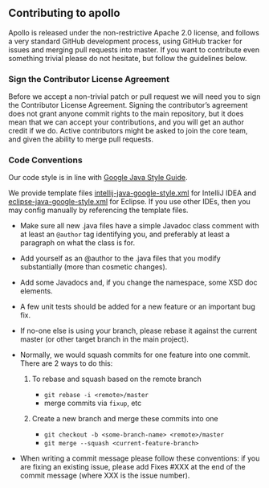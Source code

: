 ## Contributing to apollo

Apollo is released under the non-restrictive Apache 2.0 license, and follows a very standard GitHub development process, using GitHub tracker for issues and merging pull requests into master. If you want to contribute even something trivial please do not hesitate, but follow the guidelines below.

### Sign the Contributor License Agreement

Before we accept a non-trivial patch or pull request we will need you to sign the Contributor License Agreement. Signing the contributor’s agreement does not grant anyone commit rights to the main repository, but it does mean that we can accept your contributions, and you will get an author credit if we do. Active contributors might be asked to join the core team, and given the ability to merge pull requests.

### Code Conventions

Our code style is in line with [Google Java Style Guide](https://google.github.io/styleguide/javaguide.html).

We provide template files [intellij-java-google-style.xml](https://github.com/ctripcorp/apollo/blob/master/apollo-buildtools/style/intellij-java-google-style.xml) for IntelliJ IDEA and [eclipse-java-google-style.xml](https://github.com/ctripcorp/apollo/blob/master/apollo-buildtools/style/eclipse-java-google-style.xml) for Eclipse. If you use other IDEs, then you may config manually by referencing the template files.

* Make sure all new .java files have a simple Javadoc class comment with at least an `@author` tag identifying you, and preferably at least a paragraph on what the class is for.

* Add yourself as an @author to the .java files that you modify substantially (more than cosmetic changes).

* Add some Javadocs and, if you change the namespace, some XSD doc elements.

* A few unit tests should be added for a new feature or an important bug fix.

* If no-one else is using your branch, please rebase it against the current master (or other target branch in the main project).

* Normally, we would squash commits for one feature into one commit. There are 2 ways to do this:

    1. To rebase and squash based on the remote branch

        * `git rebase -i <remote>/master`
        * merge commits via `fixup`, etc

    2. Create a new branch and merge these commits into one

        * `git checkout -b <some-branch-name> <remote>/master`
        * `git merge --squash <current-feature-branch>`

* When writing a commit message please follow these conventions: if you are fixing an existing issue, please add Fixes #XXX at the end of the commit message (where XXX is the issue number).
